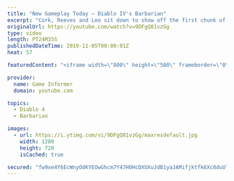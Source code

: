 ```yaml
---
title: "New Gameplay Today – Diablo IV's Barbarian"
excerpt: "Cork, Reeves and Leo sit down to show off the first chunk of Diablo IV gameplay we captured in our visit to Blizzard for Game Informer's latest cover story, ..."
originalUrl: https://youtube.com/watch?v=9DFgQ81vzGg
type: video
length: PT24M35S
publishedDateTime: 2019-11-05T00:00:01Z
heat: 57

featuredContent: "<iframe width=\"800\" height=\"500\" frameborder=\"0\" src=\"https://www.youtube.com/embed/9DFgQ81vzGg\" allow=\"accelerometer; autoplay; encrypted-media; gyroscope; picture-in-picture\" allowfullscreen></iframe>"

provider:
  name: Game Informer
  domain: youtube.com

topics:
  - Diablo 4
  - Barbarian

images:
  - url: https://i.ytimg.com/vi/9DFgQ81vzGg/maxresdefault.jpg
    width: 1280
    height: 720
    isCached: true

secured: "fw9xe4Y6EcWnyOdKYEOwGhcm7Y47H0HcDXUXuJdB1yaJAMifjktfk6Xc8duUl6nZF5P9+5EZS0+zpR6op5JsqbSbLh96H9wtx1Nq9wiHLLUMWlhwD+xDHTnEPaikLMBwpD/EmzKly5p1Cqg8ymxr3Fw5/QOobzObSKW3+OmunJssZ5nJQiZxL1ovABK1cxjk7LY7lGdoMi+EAeEK/8CdxSQcMX4JBkyQTsSmh+q93+ZkVuZBfp0id8x+g8c7GjAx2bQ/6HiQ18rF9VG++jYv1W3dKTDDST2FAcf2TODtJhsj3a8DDdNhTSPNbf+UA0akSVT3BV6MFFBK3wJAZRQvGt+3SZx7VacTMPFjqxqOyk/wUgU5OBUCFrI/8GCvTwdXbroMv6TnjGikNO9VR1YHAoLw9DtVi4AzmfO3HziN06Mm2HcfIVFKMgmFp0UTUm/E;tX4Cg6dSjvka5ePJ1Nl1bw=="
---
```


